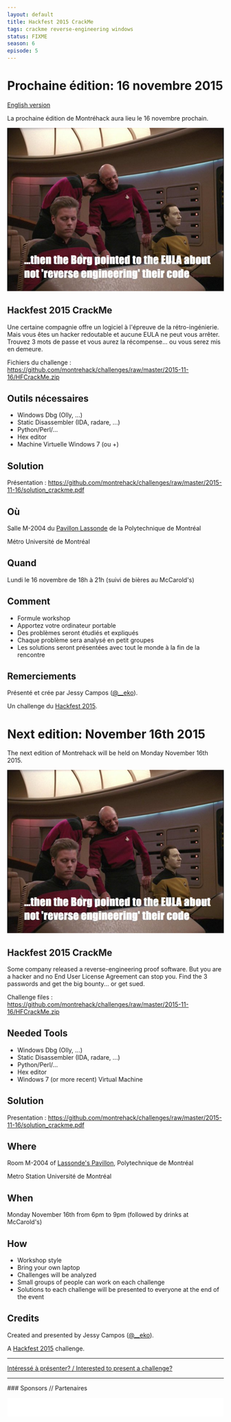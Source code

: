 ```yaml
---
layout: default
title: Hackfest 2015 CrackMe
tags: crackme reverse-engineering windows
status: FIXME
season: 6
episode: 5
---
```


# Prochaine édition: 16 novembre 2015
[English version](#english)

La prochaine édition de Montréhack aura lieu le 16 novembre prochain.

![...then the Borg pointed to the EULA about not 'reverse engineering' their code](/images/15-11_reverse-engineering_eula.jpg)

## Hackfest 2015 CrackMe

Une certaine compagnie offre un logiciel à l'épreuve de la rétro-ingénierie.
Mais vous êtes un hacker redoutable et aucune EULA ne peut vous arrêter.
Trouvez 3 mots de passe et vous aurez la récompense... ou vous serez mis en
demeure.

Fichiers du challenge : <https://github.com/montrehack/challenges/raw/master/2015-11-16/HFCrackMe.zip>

## Outils nécessaires

* Windows Dbg (Olly, ...)
* Static Disassembler (IDA, radare, ...)
* Python/Perl/...
* Hex editor
* Machine Virtuelle Windows 7 (ou +)

## Solution

Présentation : <https://github.com/montrehack/challenges/raw/master/2015-11-16/solution_crackme.pdf>

## Où

Salle M-2004 du [Pavillon
Lassonde](http://www.polymtl.ca/rensgen/coordonnees/campus.php) de la
Polytechnique de Montréal 

Métro Université de Montréal

## Quand

Lundi le 16 novembre de 18h à 21h (suivi de bières au McCarold's)

## Comment

* Formule workshop
* Apportez votre ordinateur portable
* Des problèmes seront étudiés et expliqués
* Chaque problème sera analysé en petit groupes
* Les solutions seront présentées avec tout le monde à la fin de la rencontre

## Remerciements

Présenté et crée par Jessy Campos ([@__eko](https://twitter.com/__ek0)).

Un challenge du [Hackfest 2015](http://hackfest.ca/).

<a id="english"></a>
# Next edition: November 16th 2015

The next edition of Montrehack will be held on Monday November 16th 2015.

![...then the Borg pointed to the EULA about not 'reverse engineering' their code](/images/15-11_reverse-engineering_eula.jpg)

## Hackfest 2015 CrackMe

Some company released a reverse-engineering proof software. But you are a
hacker and no End User License Agreement can stop you. Find the 3 passwords and
get the big bounty... or get sued.

Challenge files : <https://github.com/montrehack/challenges/raw/master/2015-11-16/HFCrackMe.zip>

## Needed Tools

* Windows Dbg (Olly, ...)
* Static Disassembler (IDA, radare, ...)
* Python/Perl/...
* Hex editor
* Windows 7 (or more recent) Virtual Machine

## Solution

Presentation : <https://github.com/montrehack/challenges/raw/master/2015-11-16/solution_crackme.pdf>

## Where

Room M-2004 of [Lassonde's Pavillon](http://www.polymtl.ca/rensgen/en/coordonnees/campus.php),
Polytechnique de Montréal 

Metro Station Université de Montréal

## When

Monday November 16th from 6pm to 9pm (followed by drinks at McCarold's)

## How

* Workshop style
* Bring your own laptop
* Challenges will be analyzed
* Small groups of people can work on each challenge
* Solutions to each challenge will be presented to everyone at the end of the event

## Credits

Created and presented by Jessy Campos ([@__eko](https://twitter.com/__ek0)).

A [Hackfest 2015](http://hackfest.ca/) challenge.

<hr/>

[Intéressé à présenter? / Interested to present a challenge?](https://github.com/montrehack/montrehack.github.com/wiki/Present-at-Montrehack)

<hr/>
### Sponsors // Partenaires

[![Brasserie Benelux](/images/benelux.png)](http://brasseriebenelux.com/)
